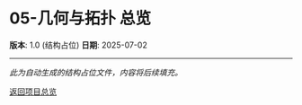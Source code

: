 # 05-几何与拓扑 总览

**版本**: 1.0 (结构占位)
**日期**: 2025-07-02

---

*此为自动生成的结构占位文件，内容将后续填充。*

[返回项目总览](../09-项目总览/00-项目总览.md)